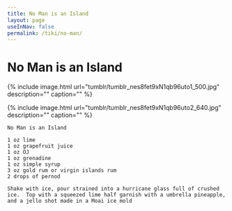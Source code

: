 ```yaml
---
title: No Man is an Island
layout: page
useInNav: false
permalink: /tiki/no-man/
---
```


# No Man is an Island

{% include image.html url="tumblr/tumblr_nes8fet9xN1qb96uto1_500.jpg" description="" caption="" %}

{% include image.html url="tumblr/tumblr_nes8fet9xN1qb96uto2_640.jpg" description="" caption="" %}


```
No Man is an Island

1 oz lime
1 oz grapefruit juice
1 oz OJ
1 oz grenadine
1 oz simple syrup
3 oz gold rum or virgin islands rum
2 drops of pernod

Shake with ice, pour strained into a hurricane glass full of crushed ice.  Top with a squeezed lime half garnish with a umbrella pineapple, and a jello shot made in a Moai ice mold
```